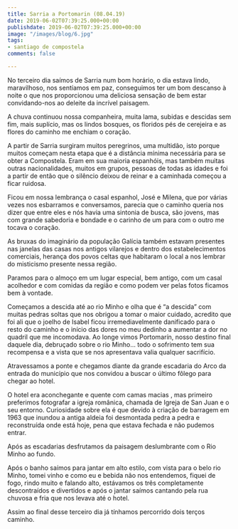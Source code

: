 ```yaml
---
title: Sarria a Portomarin (08.04.19)
date: 2019-06-02T07:39:25.000+00:00
publishdate: 2019-06-02T07:39:25.000+00:00
image: "/images/blog/6.jpg"
tags:
- santiago de compostela
comments: false

---
```

No terceiro dia saímos de Sarria num bom horário, o dia estava lindo, maravilhoso, nos sentíamos em paz, conseguimos ter um bom descanso à noite o que nos proporcionou uma deliciosa sensação de bem estar convidando-nos ao deleite da incrível paisagem.



A chuva continuou nossa companheira, muita lama, subidas e descidas sem fim, mais suplício, mas os lindos bosques, os floridos pés de cerejeira e as flores do caminho me enchiam o coração.



















A partir de Sarria surgiram muitos peregrinos, uma multidão, isto porque muitos começam nesta etapa que é a distância mínima necessária para se obter a Compostela. Eram em sua maioria espanhóis, mas também muitas outras nacionalidades, muitos em grupos, pessoas de todas as idades e foi a partir de então que o silêncio deixou de reinar e a caminhada começou a ficar ruidosa.



Ficou em nossa lembrança o casal espanhol, José e Milena, que por várias vezes nos esbarramos e conversamos, parecia que o caminho queria nos dizer que entre eles e nós havia uma sintonia de busca, são jovens, mas com grande sabedoria e bondade e o carinho de um para com o outro me tocava o coração.

As bruxas do imaginário da população Galícia também estavam presentes nas janelas das casas nos antigos vilarejos e dentro dos estabelecimentos comerciais, herança dos povos celtas que habitaram o local a nos lembrar do misticismo presente nessa região.



Paramos para o almoço em um lugar especial, bem antigo, com um casal acolhedor e com comidas da região e como podem ver pelas fotos ficamos bem à vontade.




Começamos a descida até ao rio Minho e olha que é “a descida” com muitas pedras soltas que nos obrigou a tomar o maior cuidado, acredito que foi ali que o joelho de Isabel ficou irremediavelmente danificado para o resto do caminho e o início das dores no meu dedinho a aumentar a dor no quadril que me incomodava. Ao longe vimos Portomarín, nosso destino final daquele dia, debruçado sobre o rio Minho… todo o sofrimento tem sua recompensa e a vista que se nos apresentava valia qualquer sacrifício.





Atravessamos a ponte e chegamos diante da grande escadaria do Arco da entrada do município que nos convidou a buscar o último fôlego para chegar ao hotel.





O hotel era aconchegante e quente com camas macias , mas primeiro preferimos fotografar a igreja românica, chamada de Igreja de San Juan e o seu entorno. Curiosidade sobre ela é que devido à criação de barragem em 1963 que inundou a antiga aldeia foi desmontada pedra a pedra e reconstruída onde está hoje, pena que estava fechada e não pudemos entrar.







Após as escadarias desfrutamos da paisagem deslumbrante com o Rio Minho ao fundo.








Após o banho saímos para jantar em alto estilo, com vista para o belo rio Minho, tomei vinho e como eu e bebida não nos entendemos, fiquei de fogo, rindo muito e falando alto, estávamos os três completamente descontraídos e divertidos e após o jantar saímos cantando pela rua chuvosa e fria que nos levava até o hotel.





Assim ao final desse terceiro dia já tínhamos percorrido dois terços caminho.